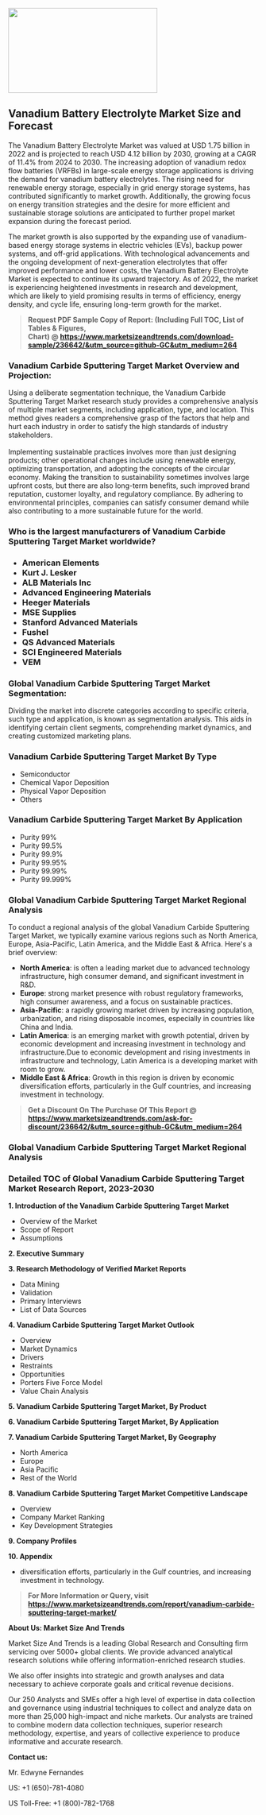 <p><img class="alignnone size-medium wp-image-20088" src="https://ffe5etoiles.com/wp-content/uploads/2024/12/MST1-300x171.png" alt="" width="300" height="171" /></p><h2>Vanadium Battery Electrolyte Market Size and Forecast</h2><p>The Vanadium Battery Electrolyte Market was valued at USD 1.75 billion in 2022 and is projected to reach USD 4.12 billion by 2030, growing at a CAGR of 11.4% from 2024 to 2030. The increasing adoption of vanadium redox flow batteries (VRFBs) in large-scale energy storage applications is driving the demand for vanadium battery electrolytes. The rising need for renewable energy storage, especially in grid energy storage systems, has contributed significantly to market growth. Additionally, the growing focus on energy transition strategies and the desire for more efficient and sustainable storage solutions are anticipated to further propel market expansion during the forecast period.</p><p>The market growth is also supported by the expanding use of vanadium-based energy storage systems in electric vehicles (EVs), backup power systems, and off-grid applications. With technological advancements and the ongoing development of next-generation electrolytes that offer improved performance and lower costs, the Vanadium Battery Electrolyte Market is expected to continue its upward trajectory. As of 2022, the market is experiencing heightened investments in research and development, which are likely to yield promising results in terms of efficiency, energy density, and cycle life, ensuring long-term growth for the market.</p></p><blockquote id="" class=""><strong>Request PDF Sample Copy of Report: (Including Full TOC, List of Tables &amp; Figures, Chart)&nbsp;@&nbsp;<strong><a href="https://www.marketsizeandtrends.com/download-sample/236642/&utm_source=github-GC&utm_medium=264" target="_blank">https://www.marketsizeandtrends.com/download-sample/236642/&utm_source=github-GC&utm_medium=264</a></strong></strong></blockquote><h3 id="" class="">Vanadium Carbide Sputtering Target Market&nbsp;Overview and Projection:</h3><p id="" class="">Using a deliberate segmentation technique, the Vanadium Carbide Sputtering Target Market research study provides a comprehensive analysis of multiple market segments, including application, type, and location. This method gives readers a comprehensive grasp of the factors that help and hurt each industry in order to satisfy the high standards of industry stakeholders. <br /> <br />Implementing sustainable practices involves more than just designing products; other operational changes include using renewable energy, optimizing transportation, and adopting the concepts of the circular economy. Making the transition to sustainability sometimes involves large upfront costs, but there are also long-term benefits, such improved brand reputation, customer loyalty, and regulatory compliance. By adhering to environmental principles, companies can satisfy consumer demand while also contributing to a more sustainable future for the world.</p><h3 id="" class="">Who is the largest manufacturers of&nbsp;Vanadium Carbide Sputtering Target Market worldwide?</h3><h3 class=""><p><ul><li>American Elements </li><li> Kurt J. Lesker </li><li> ALB Materials Inc </li><li> Advanced Engineering Materials </li><li> Heeger Materials </li><li> MSE Supplies </li><li> Stanford Advanced Materials </li><li> Fushel </li><li> QS Advanced Materials </li><li> SCI Engineered Materials </li><li> VEM</li></ul></p></h3><h3 id="" class="">Global&nbsp;Vanadium Carbide Sputtering Target Market Segmentation:</h3><p id="" class="">Dividing the market into discrete categories according to specific criteria, such type and application, is known as segmentation analysis. This aids in identifying certain client segments, comprehending market dynamics, and creating customized marketing plans.</p><h3 id="" class="">Vanadium Carbide Sputtering Target Market&nbsp;By Type</h3><p><p><ul><li>Semiconductor</li><li> Chemical Vapor Deposition</li><li> Physical Vapor Deposition</li><li> Others</p></li></ul></p></p><h3 id="" class="">Vanadium Carbide Sputtering Target Market&nbsp;By Application</h3><p class=""><p><ul><li>Purity 99%</li><li> Purity 99.5%</li><li> Purity 99.9%</li><li> Purity 99.95%</li><li> Purity 99.99%</li><li> Purity 99.999%</li></ul></p></p><h3 id="" class="">Global Vanadium Carbide Sputtering Target Market Regional Analysis</h3><p id="" class="">To conduct a regional analysis of the global Vanadium Carbide Sputtering Target Market, we typically examine various regions such as North America, Europe, Asia-Pacific, Latin America, and the Middle East &amp; Africa. Here's a brief overview:</p><ul><li><strong>North America</strong>: is often a leading market due to advanced technology infrastructure, high consumer demand, and significant investment in R&amp;D.</li><li><strong>Europe</strong>: strong market presence with robust regulatory frameworks, high consumer awareness, and a focus on sustainable practices.</li><li><strong>Asia-Pacific</strong>: a rapidly growing market driven by increasing population, urbanization, and rising disposable incomes, especially in countries like China and India.</li><li><strong>Latin America</strong>: is an emerging market with growth potential, driven by economic development and increasing investment in technology and infrastructure.Due to economic development and rising investments in infrastructure and technology, Latin America is a developing market with room to grow.</li><li><strong>Middle East &amp; Africa</strong>: Growth in this region is driven by economic diversification efforts, particularly in the Gulf countries, and increasing investment in technology.</li></ul><blockquote id="" class=""><strong>Get a Discount On The Purchase Of This Report @ <strong><a href="https://www.marketsizeandtrends.com/ask-for-discount/236642/&utm_source=github-GC&utm_medium=264" target="_blank">https://www.marketsizeandtrends.com/ask-for-discount/236642/&utm_source=github-GC&utm_medium=264</a></strong></strong></blockquote><h3 id="" class="">Global Vanadium Carbide Sputtering Target Market Regional Analysis</h3><h3 id="" class="">Detailed TOC of Global Vanadium Carbide Sputtering Target Market Research Report, 2023-2030</h3><p id="" class=""><strong>1. Introduction of the Vanadium Carbide Sputtering Target Market</strong></p><ul><li>Overview of the Market</li><li>Scope of Report</li><li>Assumptions</li></ul><p id="" class=""><strong>2. Executive Summary</strong></p><p id="" class=""><strong>3. Research Methodology of Verified Market Reports</strong></p><ul><li>Data Mining</li><li>Validation</li><li>Primary Interviews</li><li>List of Data Sources</li></ul><p id="" class=""><strong>4. Vanadium Carbide Sputtering Target Market Outlook</strong></p><ul><li>Overview</li><li>Market Dynamics</li><li>Drivers</li><li>Restraints</li><li>Opportunities</li><li>Porters Five Force Model</li><li>Value Chain Analysis</li></ul><p id="" class=""><strong>5. Vanadium Carbide Sputtering Target Market, By Product</strong></p><p id="" class=""><strong>6. Vanadium Carbide Sputtering Target Market, By Application</strong></p><p id="" class=""><strong>7. Vanadium Carbide Sputtering Target Market, By Geography</strong></p><ul><li>North America</li><li>Europe</li><li>Asia Pacific</li><li>Rest of the World</li></ul><p id="" class=""><strong>8. Vanadium Carbide Sputtering Target Market Competitive Landscape</strong></p><ul><li>Overview</li><li>Company Market Ranking</li><li>Key Development Strategies</li></ul><p id="" class=""><strong>9. Company Profiles</strong></p><p id="" class=""><strong>10. Appendix</strong></p><ul><li>diversification efforts, particularly in the Gulf countries, and increasing investment in technology.</li></ul><blockquote id="" class=""><strong>For More Information or Query, visit <strong><strong><a href="https://www.marketsizeandtrends.com/report/vanadium-carbide-sputtering-target-market/" target="_blank">https://www.marketsizeandtrends.com/report/vanadium-carbide-sputtering-target-market/</a></strong></strong></strong></blockquote><p id="" class=""><strong>About Us: Market Size And Trends</strong></p><p id="" class="">Market Size And Trends is a leading Global Research and Consulting firm servicing over 5000+ global clients. We provide advanced analytical research solutions while offering information-enriched research studies.</p><p id="" class="">We also offer insights into strategic and growth analyses and data necessary to achieve corporate goals and critical revenue decisions.</p><p id="" class="">Our 250 Analysts and SMEs offer a high level of expertise in data collection and governance using industrial techniques to collect and analyze data on more than 25,000 high-impact and niche markets. Our analysts are trained to combine modern data collection techniques, superior research methodology, expertise, and years of collective experience to produce informative and accurate research.</p><p id="" class=""><strong>Contact us:</strong></p><p id="" class="">Mr. Edwyne Fernandes</p><p id="" class="">US: +1 (650)-781-4080</p><p id="" class="">US Toll-Free: +1 (800)-782-1768</p>
